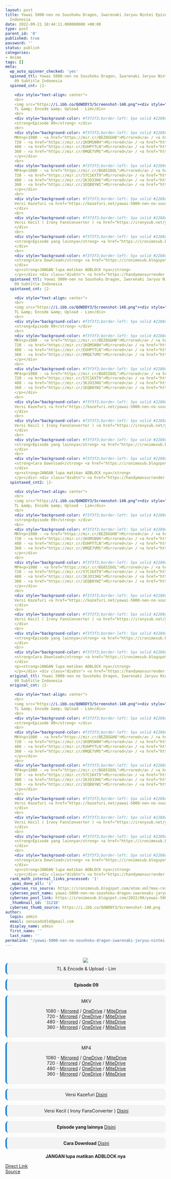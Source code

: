 ```yaml
---
layout: post
title: Yowai 5000-nen no Soushoku Dragon, Iwarenaki Jaryuu Nintei Episode 09 Subtitle
  Indonesia
date: 2022-09-21 18:44:11.000000000 +00:00
type: post
parent_id: '0'
published: true
password: ''
status: publish
categories:
- Anime
tags: []
meta:
  wp_auto_spinner_checked: 'yes'
  spinned_ttl: Yowai 5000-nen no Soushoku Dragon, Iwarenaki Jaryuu Nintei Episode
    09 Subtitle Indonesia
  spinned_cnt: |2-

    <div style="text-align: center">
    <br>
    <img src="https://i.ibb.co/QdWDDY3/Screenshot-140.png"><div style="background-color: #f3f3f3;border-left: 5px solid #2288dd;border-radius: 10px;padding: 10px">
    TL &amp; Encode &amp; Upload - Lim</div>
    <br>
    <div style="background-color: #f3f3f3;border-left: 5px solid #2288dd;border-radius: 10px;padding: 10px">
    <strong>Episode 09</strong> </div>
    <br>
    <div style="background-color: #f3f3f3;border-left: 5px solid #2288dd;border-radius: 10px;padding: 10px">
    MKV<p>1080 - <a href="https://mir.cr/BEZOGGH8">Mirrored</a> / <a href="https://smkn1stg-my.sharepoint.com/:v:/g/personal/irony_smkn1sintang_sch_id/ESuPmbPQqaZLhNBerA6hw4YBf7UUYOmlIbXMXAOs45o0kA?e=uJcY7S">OneDrive</a> / <a href="https://mitedrive.my.id/view/6edd89878c271">MiteDrive</a><br>
    720 - <a href="https://mir.cr/1KOMSN9H">Mirrored</a> / <a href="https://smkn1stg-my.sharepoint.com/:v:/g/personal/irony_smkn1sintang_sch_id/EZI67wGtoDJEtW8M3P7-buMBHXpq-Q_rJ8QDNyVgeGmpHQ?e=kBpLhn">OneDrive</a> / <a href="https://mitedrive.my.id/view/f96db608">MiteDrive</a><br>
    480 - <a href="https://mir.cr/EUHPYTLN">Mirrored</a> / <a href="https://smkn1stg-my.sharepoint.com/:v:/g/personal/irony_smkn1sintang_sch_id/EUhRNDTlR-dIuvFlFTBhzWgB8AfVzPb6ptIJcD-KaPGNsA?e=To5Ofj">OneDrive</a> / <a href="https://mitedrive.my.id/view/6108639874e9a2a">MiteDrive</a><br>
    360 - <a href="https://mir.cr/0MQE7VMS">Mirrored</a> / <a href="https://smkn1stg-my.sharepoint.com/:v:/g/personal/irony_smkn1sintang_sch_id/EYwKG5G2ClhEkUNkG83kBK4BswC0MX75eAFPnCqXh4WGug?e=RMDQrd">OneDrive</a> / <a href="https://mitedrive.my.id/view/edac783a41d4e89">MiteDrive</a>
    </p></div>
    <br>
    <div style="background-color: #f3f3f3;border-left: 5px solid #2288dd;border-radius: 10px;padding: 10px">
    MP4<p>1080 - <a href="https://mir.cr/BG85I6OL">Mirrored</a> / <a href="https://smkn1stg-my.sharepoint.com/:v:/g/personal/irony_smkn1sintang_sch_id/ESoWpVjy_FpHmiF2EXH2yBsBWVXYJfHieD2w9xGv9_DW1A?e=T1z59E">OneDrive</a> / <a href="https://mitedrive.my.id/view/7c331baa8dda9d6">MiteDrive</a><br>
    720 - <a href="https://mir.cr/57C1KXT9">Mirrored</a> / <a href="https://smkn1stg-my.sharepoint.com/:v:/g/personal/irony_smkn1sintang_sch_id/EaEMcBUOYtJOvn-fAijhFwsBtn9QhBTIZS__pqUPR3jGTA?e=gve9Qx">OneDrive</a> / <a href="https://mitedrive.my.id/view/ec88df8319df090">MiteDrive</a><br>
    480 - <a href="https://mir.cr/1KJO33HG">Mirrored</a> / <a href="https://smkn1stg-my.sharepoint.com/:v:/g/personal/irony_smkn1sintang_sch_id/EebIi9x8p2lLr5TB0MhvSvEByP57Nzo10w10Z9uybn0fcg?e=27qamX">OneDrive</a> / <a href="https://mitedrive.my.id/view/c31e80de2be0c1d">MiteDrive</a><br>
    360 - <a href="https://mir.cr/1EQB8YWI">Mirrored</a> / <a href="https://smkn1stg-my.sharepoint.com/:v:/g/personal/irony_smkn1sintang_sch_id/ETC2K9a-URNMttUOL0rxHEIBV5iPp7YlwqAClfCgb8mH5Q?e=60GwQb">OneDrive</a> / <a href="https://mitedrive.my.id/view/e347d5557">MiteDrive</a>
    </p></div>
    <br>
    <div style="background-color: #f3f3f3;border-left: 5px solid #2288dd;border-radius: 10px;padding: 10px">
    Versi Kazefuri <a href="https://kazefuri.net/yowai-5000-nen-no-soushoku-dragon-iwarenaki-jaryuu-nintei-episode-09-subtitle-indonesia/">Disini</a><br>
    </div>
    <br>
    <div style="background-color: #f3f3f3;border-left: 5px solid #2288dd;border-radius: 10px;padding: 10px">
    Versi Kecil ( Irony FansConverter ) <a href="https://ironysub.net/yowai-5000-nen-no-soushoku-dragon-iwarenaki-jaryuu-nintei/">Disini</a><br>
    </div>
    <br>
    <div style="background-color: #f3f3f3;border-left: 5px solid #2288dd;border-radius: 10px;padding: 10px">
    <strong>Episode yang lainnya</strong> <a href="https://ironimesub.blogspot.com/p/yowai-5000-nen-no-soushoku-dragon.html">Disini</a><br>
    </div>
    <br>
    <div style="background-color: #f3f3f3;border-left: 5px solid #2288dd;border-radius: 10px;padding: 10px">
    <strong>Cara Download</strong> <a href="https://ironimesub.blogspot.com/2022/04/cara-mendownload-di-mirrored.html">Disini</a><br>
    </div>
    <p><strong>JANGAN lupa matikan ADBLOCK nya</strong>
    </p></div> <div class="divbtn"> <a href="https://handymansurrender.com/fihup8buzv?key=94550f7ce39444073321dde3b8782f97" class="btn"><i class="fa fa-download"></i> Direct Link</a> <br><a href="https://ironimesub.blogspot.com/2022/09/yowai-5000-nen-no-soushoku-dragon_21.html">Source</a> </div>
  spintaxed_ttl: Yowai 5000-nen no Soushoku Dragon, Iwarenaki Jaryuu Nintei Episode
    09 Subtitle Indonesia
  spintaxed_cnt: |2-

    <div style="text-align: center">
    <br>
    <img src="https://i.ibb.co/QdWDDY3/Screenshot-140.png"><div style="background-color: #f3f3f3;border-left: 5px solid #2288dd;border-radius: 10px;padding: 10px">
    TL &amp; Encode &amp; Upload - Lim</div>
    <br>
    <div style="background-color: #f3f3f3;border-left: 5px solid #2288dd;border-radius: 10px;padding: 10px">
    <strong>Episode 09</strong> </div>
    <br>
    <div style="background-color: #f3f3f3;border-left: 5px solid #2288dd;border-radius: 10px;padding: 10px">
    MKV<p>1080 - <a href="https://mir.cr/BEZOGGH8">Mirrored</a> / <a href="https://smkn1stg-my.sharepoint.com/:v:/g/personal/irony_smkn1sintang_sch_id/ESuPmbPQqaZLhNBerA6hw4YBf7UUYOmlIbXMXAOs45o0kA?e=uJcY7S">OneDrive</a> / <a href="https://mitedrive.my.id/view/6edd89878c271">MiteDrive</a><br>
    720 - <a href="https://mir.cr/1KOMSN9H">Mirrored</a> / <a href="https://smkn1stg-my.sharepoint.com/:v:/g/personal/irony_smkn1sintang_sch_id/EZI67wGtoDJEtW8M3P7-buMBHXpq-Q_rJ8QDNyVgeGmpHQ?e=kBpLhn">OneDrive</a> / <a href="https://mitedrive.my.id/view/f96db608">MiteDrive</a><br>
    480 - <a href="https://mir.cr/EUHPYTLN">Mirrored</a> / <a href="https://smkn1stg-my.sharepoint.com/:v:/g/personal/irony_smkn1sintang_sch_id/EUhRNDTlR-dIuvFlFTBhzWgB8AfVzPb6ptIJcD-KaPGNsA?e=To5Ofj">OneDrive</a> / <a href="https://mitedrive.my.id/view/6108639874e9a2a">MiteDrive</a><br>
    360 - <a href="https://mir.cr/0MQE7VMS">Mirrored</a> / <a href="https://smkn1stg-my.sharepoint.com/:v:/g/personal/irony_smkn1sintang_sch_id/EYwKG5G2ClhEkUNkG83kBK4BswC0MX75eAFPnCqXh4WGug?e=RMDQrd">OneDrive</a> / <a href="https://mitedrive.my.id/view/edac783a41d4e89">MiteDrive</a>
    </p></div>
    <br>
    <div style="background-color: #f3f3f3;border-left: 5px solid #2288dd;border-radius: 10px;padding: 10px">
    MP4<p>1080 - <a href="https://mir.cr/BG85I6OL">Mirrored</a> / <a href="https://smkn1stg-my.sharepoint.com/:v:/g/personal/irony_smkn1sintang_sch_id/ESoWpVjy_FpHmiF2EXH2yBsBWVXYJfHieD2w9xGv9_DW1A?e=T1z59E">OneDrive</a> / <a href="https://mitedrive.my.id/view/7c331baa8dda9d6">MiteDrive</a><br>
    720 - <a href="https://mir.cr/57C1KXT9">Mirrored</a> / <a href="https://smkn1stg-my.sharepoint.com/:v:/g/personal/irony_smkn1sintang_sch_id/EaEMcBUOYtJOvn-fAijhFwsBtn9QhBTIZS__pqUPR3jGTA?e=gve9Qx">OneDrive</a> / <a href="https://mitedrive.my.id/view/ec88df8319df090">MiteDrive</a><br>
    480 - <a href="https://mir.cr/1KJO33HG">Mirrored</a> / <a href="https://smkn1stg-my.sharepoint.com/:v:/g/personal/irony_smkn1sintang_sch_id/EebIi9x8p2lLr5TB0MhvSvEByP57Nzo10w10Z9uybn0fcg?e=27qamX">OneDrive</a> / <a href="https://mitedrive.my.id/view/c31e80de2be0c1d">MiteDrive</a><br>
    360 - <a href="https://mir.cr/1EQB8YWI">Mirrored</a> / <a href="https://smkn1stg-my.sharepoint.com/:v:/g/personal/irony_smkn1sintang_sch_id/ETC2K9a-URNMttUOL0rxHEIBV5iPp7YlwqAClfCgb8mH5Q?e=60GwQb">OneDrive</a> / <a href="https://mitedrive.my.id/view/e347d5557">MiteDrive</a>
    </p></div>
    <br>
    <div style="background-color: #f3f3f3;border-left: 5px solid #2288dd;border-radius: 10px;padding: 10px">
    Versi Kazefuri <a href="https://kazefuri.net/yowai-5000-nen-no-soushoku-dragon-iwarenaki-jaryuu-nintei-episode-09-subtitle-indonesia/">Disini</a><br>
    </div>
    <br>
    <div style="background-color: #f3f3f3;border-left: 5px solid #2288dd;border-radius: 10px;padding: 10px">
    Versi Kecil ( Irony FansConverter ) <a href="https://ironysub.net/yowai-5000-nen-no-soushoku-dragon-iwarenaki-jaryuu-nintei/">Disini</a><br>
    </div>
    <br>
    <div style="background-color: #f3f3f3;border-left: 5px solid #2288dd;border-radius: 10px;padding: 10px">
    <strong>Episode yang lainnya</strong> <a href="https://ironimesub.blogspot.com/p/yowai-5000-nen-no-soushoku-dragon.html">Disini</a><br>
    </div>
    <br>
    <div style="background-color: #f3f3f3;border-left: 5px solid #2288dd;border-radius: 10px;padding: 10px">
    <strong>Cara Download</strong> <a href="https://ironimesub.blogspot.com/2022/04/cara-mendownload-di-mirrored.html">Disini</a><br>
    </div>
    <p><strong>JANGAN lupa matikan ADBLOCK nya</strong>
    </p></div> <div class="divbtn"> <a href="https://handymansurrender.com/fihup8buzv?key=94550f7ce39444073321dde3b8782f97" class="btn"><i class="fa fa-download"></i> Direct Link</a> <br><a href="https://ironimesub.blogspot.com/2022/09/yowai-5000-nen-no-soushoku-dragon_21.html">Source</a> </div>
  spintaxed_cnt2: |2-

    <div style="text-align: center">
    <br>
    <img src="https://i.ibb.co/QdWDDY3/Screenshot-140.png"><div style="background-color: #f3f3f3;border-left: 5px solid #2288dd;border-radius: 10px;padding: 10px">
    TL &amp; Encode &amp; Upload - Lim</div>
    <br>
    <div style="background-color: #f3f3f3;border-left: 5px solid #2288dd;border-radius: 10px;padding: 10px">
    <strong>Episode 09</strong> </div>
    <br>
    <div style="background-color: #f3f3f3;border-left: 5px solid #2288dd;border-radius: 10px;padding: 10px">
    MKV<p>1080 - <a href="https://mir.cr/BEZOGGH8">Mirrored</a> / <a href="https://smkn1stg-my.sharepoint.com/:v:/g/personal/irony_smkn1sintang_sch_id/ESuPmbPQqaZLhNBerA6hw4YBf7UUYOmlIbXMXAOs45o0kA?e=uJcY7S">OneDrive</a> / <a href="https://mitedrive.my.id/view/6edd89878c271">MiteDrive</a><br>
    720 - <a href="https://mir.cr/1KOMSN9H">Mirrored</a> / <a href="https://smkn1stg-my.sharepoint.com/:v:/g/personal/irony_smkn1sintang_sch_id/EZI67wGtoDJEtW8M3P7-buMBHXpq-Q_rJ8QDNyVgeGmpHQ?e=kBpLhn">OneDrive</a> / <a href="https://mitedrive.my.id/view/f96db608">MiteDrive</a><br>
    480 - <a href="https://mir.cr/EUHPYTLN">Mirrored</a> / <a href="https://smkn1stg-my.sharepoint.com/:v:/g/personal/irony_smkn1sintang_sch_id/EUhRNDTlR-dIuvFlFTBhzWgB8AfVzPb6ptIJcD-KaPGNsA?e=To5Ofj">OneDrive</a> / <a href="https://mitedrive.my.id/view/6108639874e9a2a">MiteDrive</a><br>
    360 - <a href="https://mir.cr/0MQE7VMS">Mirrored</a> / <a href="https://smkn1stg-my.sharepoint.com/:v:/g/personal/irony_smkn1sintang_sch_id/EYwKG5G2ClhEkUNkG83kBK4BswC0MX75eAFPnCqXh4WGug?e=RMDQrd">OneDrive</a> / <a href="https://mitedrive.my.id/view/edac783a41d4e89">MiteDrive</a>
    </p></div>
    <br>
    <div style="background-color: #f3f3f3;border-left: 5px solid #2288dd;border-radius: 10px;padding: 10px">
    MP4<p>1080 - <a href="https://mir.cr/BG85I6OL">Mirrored</a> / <a href="https://smkn1stg-my.sharepoint.com/:v:/g/personal/irony_smkn1sintang_sch_id/ESoWpVjy_FpHmiF2EXH2yBsBWVXYJfHieD2w9xGv9_DW1A?e=T1z59E">OneDrive</a> / <a href="https://mitedrive.my.id/view/7c331baa8dda9d6">MiteDrive</a><br>
    720 - <a href="https://mir.cr/57C1KXT9">Mirrored</a> / <a href="https://smkn1stg-my.sharepoint.com/:v:/g/personal/irony_smkn1sintang_sch_id/EaEMcBUOYtJOvn-fAijhFwsBtn9QhBTIZS__pqUPR3jGTA?e=gve9Qx">OneDrive</a> / <a href="https://mitedrive.my.id/view/ec88df8319df090">MiteDrive</a><br>
    480 - <a href="https://mir.cr/1KJO33HG">Mirrored</a> / <a href="https://smkn1stg-my.sharepoint.com/:v:/g/personal/irony_smkn1sintang_sch_id/EebIi9x8p2lLr5TB0MhvSvEByP57Nzo10w10Z9uybn0fcg?e=27qamX">OneDrive</a> / <a href="https://mitedrive.my.id/view/c31e80de2be0c1d">MiteDrive</a><br>
    360 - <a href="https://mir.cr/1EQB8YWI">Mirrored</a> / <a href="https://smkn1stg-my.sharepoint.com/:v:/g/personal/irony_smkn1sintang_sch_id/ETC2K9a-URNMttUOL0rxHEIBV5iPp7YlwqAClfCgb8mH5Q?e=60GwQb">OneDrive</a> / <a href="https://mitedrive.my.id/view/e347d5557">MiteDrive</a>
    </p></div>
    <br>
    <div style="background-color: #f3f3f3;border-left: 5px solid #2288dd;border-radius: 10px;padding: 10px">
    Versi Kazefuri <a href="https://kazefuri.net/yowai-5000-nen-no-soushoku-dragon-iwarenaki-jaryuu-nintei-episode-09-subtitle-indonesia/">Disini</a><br>
    </div>
    <br>
    <div style="background-color: #f3f3f3;border-left: 5px solid #2288dd;border-radius: 10px;padding: 10px">
    Versi Kecil ( Irony FansConverter ) <a href="https://ironysub.net/yowai-5000-nen-no-soushoku-dragon-iwarenaki-jaryuu-nintei/">Disini</a><br>
    </div>
    <br>
    <div style="background-color: #f3f3f3;border-left: 5px solid #2288dd;border-radius: 10px;padding: 10px">
    <strong>Episode yang lainnya</strong> <a href="https://ironimesub.blogspot.com/p/yowai-5000-nen-no-soushoku-dragon.html">Disini</a><br>
    </div>
    <br>
    <div style="background-color: #f3f3f3;border-left: 5px solid #2288dd;border-radius: 10px;padding: 10px">
    <strong>Cara Download</strong> <a href="https://ironimesub.blogspot.com/2022/04/cara-mendownload-di-mirrored.html">Disini</a><br>
    </div>
    <p><strong>JANGAN lupa matikan ADBLOCK nya</strong>
    </p></div> <div class="divbtn"> <a href="https://handymansurrender.com/fihup8buzv?key=94550f7ce39444073321dde3b8782f97" class="btn"><i class="fa fa-download"></i> Direct Link</a> <br><a href="https://ironimesub.blogspot.com/2022/09/yowai-5000-nen-no-soushoku-dragon_21.html">Source</a> </div>
  original_ttl: Yowai 5000-nen no Soushoku Dragon, Iwarenaki Jaryuu Nintei Episode
    09 Subtitle Indonesia
  original_cnt: |2-

    <div style="text-align: center">
    <br>
    <img src="https://i.ibb.co/QdWDDY3/Screenshot-140.png"><div style="background-color: #f3f3f3;border-left: 5px solid #2288dd;border-radius: 10px;padding: 10px">
    TL &amp; Encode &amp; Upload - Lim</div>
    <br>
    <div style="background-color: #f3f3f3;border-left: 5px solid #2288dd;border-radius: 10px;padding: 10px">
    <strong>Episode 09</strong> </div>
    <br>
    <div style="background-color: #f3f3f3;border-left: 5px solid #2288dd;border-radius: 10px;padding: 10px">
    MKV<p>1080 - <a href="https://mir.cr/BEZOGGH8">Mirrored</a> / <a href="https://smkn1stg-my.sharepoint.com/:v:/g/personal/irony_smkn1sintang_sch_id/ESuPmbPQqaZLhNBerA6hw4YBf7UUYOmlIbXMXAOs45o0kA?e=uJcY7S">OneDrive</a> / <a href="https://mitedrive.my.id/view/6edd89878c271">MiteDrive</a><br>
    720 - <a href="https://mir.cr/1KOMSN9H">Mirrored</a> / <a href="https://smkn1stg-my.sharepoint.com/:v:/g/personal/irony_smkn1sintang_sch_id/EZI67wGtoDJEtW8M3P7-buMBHXpq-Q_rJ8QDNyVgeGmpHQ?e=kBpLhn">OneDrive</a> / <a href="https://mitedrive.my.id/view/f96db608">MiteDrive</a><br>
    480 - <a href="https://mir.cr/EUHPYTLN">Mirrored</a> / <a href="https://smkn1stg-my.sharepoint.com/:v:/g/personal/irony_smkn1sintang_sch_id/EUhRNDTlR-dIuvFlFTBhzWgB8AfVzPb6ptIJcD-KaPGNsA?e=To5Ofj">OneDrive</a> / <a href="https://mitedrive.my.id/view/6108639874e9a2a">MiteDrive</a><br>
    360 - <a href="https://mir.cr/0MQE7VMS">Mirrored</a> / <a href="https://smkn1stg-my.sharepoint.com/:v:/g/personal/irony_smkn1sintang_sch_id/EYwKG5G2ClhEkUNkG83kBK4BswC0MX75eAFPnCqXh4WGug?e=RMDQrd">OneDrive</a> / <a href="https://mitedrive.my.id/view/edac783a41d4e89">MiteDrive</a>
    </p></div>
    <br>
    <div style="background-color: #f3f3f3;border-left: 5px solid #2288dd;border-radius: 10px;padding: 10px">
    MP4<p>1080 - <a href="https://mir.cr/BG85I6OL">Mirrored</a> / <a href="https://smkn1stg-my.sharepoint.com/:v:/g/personal/irony_smkn1sintang_sch_id/ESoWpVjy_FpHmiF2EXH2yBsBWVXYJfHieD2w9xGv9_DW1A?e=T1z59E">OneDrive</a> / <a href="https://mitedrive.my.id/view/7c331baa8dda9d6">MiteDrive</a><br>
    720 - <a href="https://mir.cr/57C1KXT9">Mirrored</a> / <a href="https://smkn1stg-my.sharepoint.com/:v:/g/personal/irony_smkn1sintang_sch_id/EaEMcBUOYtJOvn-fAijhFwsBtn9QhBTIZS__pqUPR3jGTA?e=gve9Qx">OneDrive</a> / <a href="https://mitedrive.my.id/view/ec88df8319df090">MiteDrive</a><br>
    480 - <a href="https://mir.cr/1KJO33HG">Mirrored</a> / <a href="https://smkn1stg-my.sharepoint.com/:v:/g/personal/irony_smkn1sintang_sch_id/EebIi9x8p2lLr5TB0MhvSvEByP57Nzo10w10Z9uybn0fcg?e=27qamX">OneDrive</a> / <a href="https://mitedrive.my.id/view/c31e80de2be0c1d">MiteDrive</a><br>
    360 - <a href="https://mir.cr/1EQB8YWI">Mirrored</a> / <a href="https://smkn1stg-my.sharepoint.com/:v:/g/personal/irony_smkn1sintang_sch_id/ETC2K9a-URNMttUOL0rxHEIBV5iPp7YlwqAClfCgb8mH5Q?e=60GwQb">OneDrive</a> / <a href="https://mitedrive.my.id/view/e347d5557">MiteDrive</a>
    </p></div>
    <br>
    <div style="background-color: #f3f3f3;border-left: 5px solid #2288dd;border-radius: 10px;padding: 10px">
    Versi Kazefuri <a href="https://kazefuri.net/yowai-5000-nen-no-soushoku-dragon-iwarenaki-jaryuu-nintei-episode-09-subtitle-indonesia/">Disini</a><br>
    </div>
    <br>
    <div style="background-color: #f3f3f3;border-left: 5px solid #2288dd;border-radius: 10px;padding: 10px">
    Versi Kecil ( Irony FansConverter ) <a href="https://ironysub.net/yowai-5000-nen-no-soushoku-dragon-iwarenaki-jaryuu-nintei/">Disini</a><br>
    </div>
    <br>
    <div style="background-color: #f3f3f3;border-left: 5px solid #2288dd;border-radius: 10px;padding: 10px">
    <strong>Episode yang lainnya</strong> <a href="https://ironimesub.blogspot.com/p/yowai-5000-nen-no-soushoku-dragon.html">Disini</a><br>
    </div>
    <br>
    <div style="background-color: #f3f3f3;border-left: 5px solid #2288dd;border-radius: 10px;padding: 10px">
    <strong>Cara Download</strong> <a href="https://ironimesub.blogspot.com/2022/04/cara-mendownload-di-mirrored.html">Disini</a><br>
    </div>
    <p><strong>JANGAN lupa matikan ADBLOCK nya</strong>
    </p></div> <div class="divbtn"> <a href="https://handymansurrender.com/fihup8buzv?key=94550f7ce39444073321dde3b8782f97" class="btn"><i class="fa fa-download"></i> Direct Link</a> <br><a href="https://ironimesub.blogspot.com/2022/09/yowai-5000-nen-no-soushoku-dragon_21.html">Source</a> </div>
  rank_math_internal_links_processed: '1'
  _wpas_done_all: '1'
  cyberseo_rss_source: https://ironimesub.blogspot.com/atom.xml?max-results=150
  cyberseo_post_name: yowai-5000-nen-no-soushoku-dragon-iwarenaki-jaryuu-nintei-episode-09-subtitle-indonesia
  cyberseo_post_link: https://ironimesub.blogspot.com/2022/09/yowai-5000-nen-no-soushoku-dragon_21.html
  _thumbnail_id: '31210'
  cyberseo_thumb_source: https://i.ibb.co/QdWDDY3/Screenshot-140.png
author:
  login: admin
  email: senseads014@gmail.com
  display_name: admin
  first_name: ''
  last_name: ''
permalink: "/yowai-5000-nen-no-soushoku-dragon-iwarenaki-jaryuu-nintei-episode-09-subtitle-indonesia/"
---
```


<div style="text-align: center">
<br />
<img src="{{ site.baseurl }}/assets/2022/09/Screenshot-140.png" />
<div style="background-color: #f3f3f3;border-left: 5px solid #2288dd;border-radius: 10px;padding: 10px">
TL &amp; Encode &amp; Upload - Lim</div>
<p></p>
<div style="background-color: #f3f3f3;border-left: 5px solid #2288dd;border-radius: 10px;padding: 10px">
<strong>Episode 09</strong> </div>
<p></p>
<div style="background-color: #f3f3f3;border-left: 5px solid #2288dd;border-radius: 10px;padding: 10px">
MKV
<p>1080 - <a href="https://mir.cr/BEZOGGH8">Mirrored</a> / <a href="https://smkn1stg-my.sharepoint.com/:v:/g/personal/irony_smkn1sintang_sch_id/ESuPmbPQqaZLhNBerA6hw4YBf7UUYOmlIbXMXAOs45o0kA?e=uJcY7S">OneDrive</a> / <a href="https://mitedrive.my.id/view/6edd89878c271">MiteDrive</a><br />
720 - <a href="https://mir.cr/1KOMSN9H">Mirrored</a> / <a href="https://smkn1stg-my.sharepoint.com/:v:/g/personal/irony_smkn1sintang_sch_id/EZI67wGtoDJEtW8M3P7-buMBHXpq-Q_rJ8QDNyVgeGmpHQ?e=kBpLhn">OneDrive</a> / <a href="https://mitedrive.my.id/view/f96db608">MiteDrive</a><br />
480 - <a href="https://mir.cr/EUHPYTLN">Mirrored</a> / <a href="https://smkn1stg-my.sharepoint.com/:v:/g/personal/irony_smkn1sintang_sch_id/EUhRNDTlR-dIuvFlFTBhzWgB8AfVzPb6ptIJcD-KaPGNsA?e=To5Ofj">OneDrive</a> / <a href="https://mitedrive.my.id/view/6108639874e9a2a">MiteDrive</a><br />
360 - <a href="https://mir.cr/0MQE7VMS">Mirrored</a> / <a href="https://smkn1stg-my.sharepoint.com/:v:/g/personal/irony_smkn1sintang_sch_id/EYwKG5G2ClhEkUNkG83kBK4BswC0MX75eAFPnCqXh4WGug?e=RMDQrd">OneDrive</a> / <a href="https://mitedrive.my.id/view/edac783a41d4e89">MiteDrive</a></p>
</div>
<p></p>
<div style="background-color: #f3f3f3;border-left: 5px solid #2288dd;border-radius: 10px;padding: 10px">
MP4
<p>1080 - <a href="https://mir.cr/BG85I6OL">Mirrored</a> / <a href="https://smkn1stg-my.sharepoint.com/:v:/g/personal/irony_smkn1sintang_sch_id/ESoWpVjy_FpHmiF2EXH2yBsBWVXYJfHieD2w9xGv9_DW1A?e=T1z59E">OneDrive</a> / <a href="https://mitedrive.my.id/view/7c331baa8dda9d6">MiteDrive</a><br />
720 - <a href="https://mir.cr/57C1KXT9">Mirrored</a> / <a href="https://smkn1stg-my.sharepoint.com/:v:/g/personal/irony_smkn1sintang_sch_id/EaEMcBUOYtJOvn-fAijhFwsBtn9QhBTIZS__pqUPR3jGTA?e=gve9Qx">OneDrive</a> / <a href="https://mitedrive.my.id/view/ec88df8319df090">MiteDrive</a><br />
480 - <a href="https://mir.cr/1KJO33HG">Mirrored</a> / <a href="https://smkn1stg-my.sharepoint.com/:v:/g/personal/irony_smkn1sintang_sch_id/EebIi9x8p2lLr5TB0MhvSvEByP57Nzo10w10Z9uybn0fcg?e=27qamX">OneDrive</a> / <a href="https://mitedrive.my.id/view/c31e80de2be0c1d">MiteDrive</a><br />
360 - <a href="https://mir.cr/1EQB8YWI">Mirrored</a> / <a href="https://smkn1stg-my.sharepoint.com/:v:/g/personal/irony_smkn1sintang_sch_id/ETC2K9a-URNMttUOL0rxHEIBV5iPp7YlwqAClfCgb8mH5Q?e=60GwQb">OneDrive</a> / <a href="https://mitedrive.my.id/view/e347d5557">MiteDrive</a></p>
</div>
<p></p>
<div style="background-color: #f3f3f3;border-left: 5px solid #2288dd;border-radius: 10px;padding: 10px">
Versi Kazefuri <a href="https://kazefuri.net/yowai-5000-nen-no-soushoku-dragon-iwarenaki-jaryuu-nintei-episode-09-subtitle-indonesia/">Disini</a>
</div>
<p></p>
<div style="background-color: #f3f3f3;border-left: 5px solid #2288dd;border-radius: 10px;padding: 10px">
Versi Kecil ( Irony FansConverter ) <a href="https://ironysub.net/yowai-5000-nen-no-soushoku-dragon-iwarenaki-jaryuu-nintei/">Disini</a>
</div>
<p></p>
<div style="background-color: #f3f3f3;border-left: 5px solid #2288dd;border-radius: 10px;padding: 10px">
<strong>Episode yang lainnya</strong> <a href="https://ironimesub.blogspot.com/p/yowai-5000-nen-no-soushoku-dragon.html">Disini</a>
</div>
<p></p>
<div style="background-color: #f3f3f3;border-left: 5px solid #2288dd;border-radius: 10px;padding: 10px">
<strong>Cara Download</strong> <a href="https://ironimesub.blogspot.com/2022/04/cara-mendownload-di-mirrored.html">Disini</a>
</div>
<p><strong>JANGAN lupa matikan ADBLOCK nya</strong></p>
</div>
<div class="divbtn"> <a href="https://handymansurrender.com/fihup8buzv?key=94550f7ce39444073321dde3b8782f97" class="btn"><i class="fa fa-download"></i> Direct Link</a> <br /><a href="https://ironimesub.blogspot.com/2022/09/yowai-5000-nen-no-soushoku-dragon_21.html">Source</a> </div>
